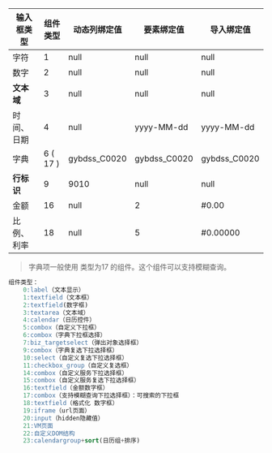 | 输入框类型 | 组件类型  | 动态列绑定值 | 要素绑定值   | 导入绑定值   |
| ---------- | --------- | ------------ | ------------ | ------------ |
| 字符       | 1         | null         | null         | null         |
| 数字       | 2         | null         | null         | null         |
| **文本域** | 3         | null         | null         | null         |
| 时间、日期 | 4         | null         | yyyy-MM-dd   | yyyy-MM-dd   |
| 字典       | 6  ( 17 ) | gybdss_C0020 | gybdss_C0020 | gybdss_C0020 |
| **行标识** | 9         | 9010         | null         | null         |
| 金额       | 16        | null         | 2            | \#0.00       |
| 比例、利率 | 18        | null         | 5            | \#0.00000    |

> 字典项一般使用  类型为17 的组件。这个组件可以支持模糊查询。

```sql
组件类型：
    0:label（文本显示）
    1:textfield（文本框）
    2:textfield(数字框)
    3:textarea（文本域）
    4:calendar（日历控件）
    5:combox（自定义下拉框）
    6:combox（字典下拉框选择）
    7:biz_targetselect（弹出对象选择框）
    9:combox（字典复选下拉选择框）
    10:select（自定义复选下拉选择框）
    11:checkbox_group（自定义复选框）
    14:combox（自定义服务下拉选择框）
    15:combox（自定义服务复选下拉选择框）
    16:textfield（金额数字框）
    17:combox（支持模糊查询下拉选择框）：可搜索的下拉框
    18:textfield（格式化 数字框）
    19:iframe（url页面）
    20:input（hidden隐藏值）
    21:VM页面
    22:自定义DOM结构
    23:calendargroup+sort(日历组+排序)
```

